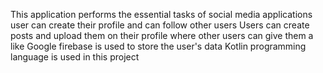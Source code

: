 This application performs the essential tasks of social media applications
user can create their profile and can follow other users
Users can create posts and upload them on their profile where other users can give them a like
Google firebase is used to store the user's data
Kotlin programming language is used in this project

